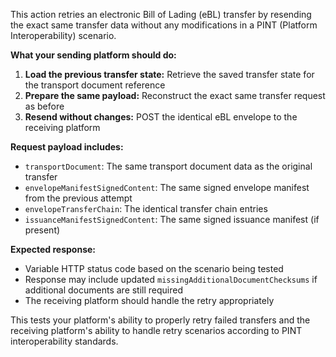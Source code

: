 This action retries an electronic Bill of Lading (eBL) transfer by resending the exact same transfer data without any
modifications in a PINT (Platform Interoperability) scenario.

**What your sending platform should do:**

1. **Load the previous transfer state:** Retrieve the saved transfer state for the transport document reference
2. **Prepare the same payload:** Reconstruct the exact same transfer request as before
3. **Resend without changes:** POST the identical eBL envelope to the receiving platform

**Request payload includes:**

- `transportDocument`: The same transport document data as the original transfer
- `envelopeManifestSignedContent`: The same signed envelope manifest from the previous attempt
- `envelopeTransferChain`: The identical transfer chain entries
- `issuanceManifestSignedContent`: The same signed issuance manifest (if present)

**Expected response:**

- Variable HTTP status code based on the scenario being tested
- Response may include updated `missingAdditionalDocumentChecksums` if additional documents are still required
- The receiving platform should handle the retry appropriately

This tests your platform's ability to properly retry failed transfers and the receiving platform's ability to handle
retry scenarios according to PINT interoperability standards.